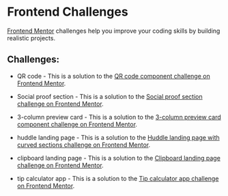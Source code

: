 # Frontend Challenges

[Frontend Mentor](https://www.frontendmentor.io) challenges help you improve your coding skills by building realistic projects.

## Challenges:

- QR code - This is a solution to the [QR code component challenge on Frontend Mentor](https://www.frontendmentor.io/challenges/qr-code-component-iux_sIO_H).

- Social proof section - This is a solution to the [Social proof section challenge on Frontend Mentor](https://www.frontendmentor.io/challenges/social-proof-section-6e0qTv_bA).

- 3-column preview card - This is a solution to the [3-column preview card component challenge on Frontend Mentor](https://www.frontendmentor.io/challenges/3column-preview-card-component-pH92eAR2-).

- huddle landing page - This is a solution to the [Huddle landing page with curved sections challenge on Frontend Mentor](https://www.frontendmentor.io/challenges/huddle-landing-page-with-curved-sections-5ca5ecd01e82137ec91a50f2).

- clipboard landing page - This is a solution to the [Clipboard landing page challenge on Frontend Mentor](https://www.frontendmentor.io/challenges/clipboard-landing-page-5cc9bccd6c4c91111378ecb9).

- tip calculator app - This is a solution to the [Tip calculator app challenge on Frontend Mentor](https://www.frontendmentor.io/challenges/tip-calculator-app-ugJNGbJUX).
